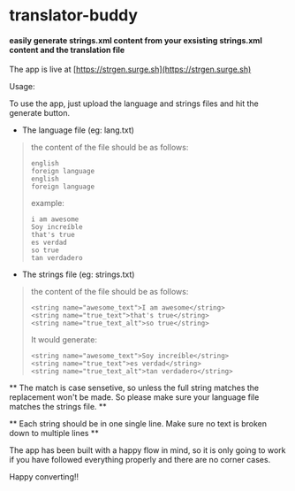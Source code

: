 # translator-buddy

#### easily generate strings.xml content from your exsisting strings.xml content and the translation file

The app is live at [https://strgen.surge.sh](https://strgen.surge.sh)

Usage:

To use the app, just upload the language and strings files and hit the generate button.


* The language file (eg: lang.txt)
> the content of the file should be as follows:
> ```
> english
> foreign language
> english
> foreign language
> ```
> example:
> ```
> i am awesome
> Soy increíble
> that's true
> es verdad
> so true
> tan verdadero
> ```

* The strings file (eg: strings.txt)
> the content of the file should be as follows:
> ```
> <string name="awesome_text">I am awesome</string>
> <string name="true_text">that's true</string>
> <string name="true_text_alt">so true</string>
> ```
> It would generate:
> ```
> <string name="awesome_text">Soy increíble</string>
> <string name="true_text">es verdad</string>
> <string name="true_text_alt">tan verdadero</string>
> ```

** The match is case sensetive, so unless the full string matches the replacement won't be made. So please make sure your language file matches the strings file. **

** Each string should be in one single line. Make sure no text is broken down to multiple lines **

The app has been built with a happy flow in mind, so it is only going to work if you have followed everything properly and there are no corner cases.

Happy converting!!
